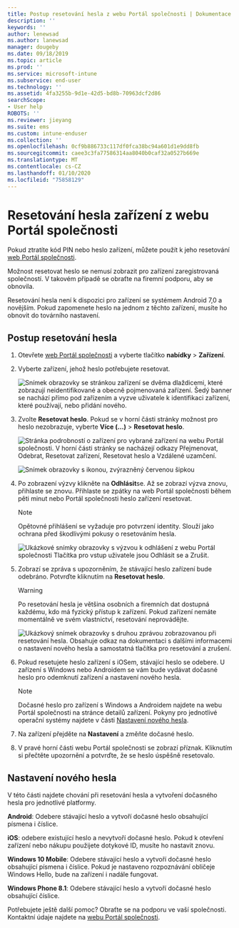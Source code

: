 ```yaml
---
title: Postup resetování hesla z webu Portál společnosti | Dokumentace Microsoftu
description: ''
keywords: ''
author: lenewsad
ms.author: lanewsad
manager: dougeby
ms.date: 09/18/2019
ms.topic: article
ms.prod: ''
ms.service: microsoft-intune
ms.subservice: end-user
ms.technology: ''
ms.assetid: 4fa3255b-9d1e-42d5-bd8b-70963dcf2d86
searchScope:
- User help
ROBOTS: ''
ms.reviewer: jieyang
ms.suite: ems
ms.custom: intune-enduser
ms.collection: ''
ms.openlocfilehash: 0cf9b886733c117df0fca38bc94a601d1e9dd8fb
ms.sourcegitcommit: caee3c3fa77586314aa8040b0caf32a0527b669e
ms.translationtype: MT
ms.contentlocale: cs-CZ
ms.lasthandoff: 01/10/2020
ms.locfileid: "75858129"
---
```

# <a name="how-to-reset-your-device-passcode-from-the-company-portal-website"></a>Resetování hesla zařízení z webu Portál společnosti

Pokud ztratíte kód PIN nebo heslo zařízení, můžete použít k jeho resetování [web Portál společnosti](https://portal.manage.microsoft.com). 

Možnost resetovat heslo se nemusí zobrazit pro zařízení zaregistrovaná společností. V takovém případě se obraťte na firemní podporu, aby se obnovila.  

Resetování hesla není k dispozici pro zařízení se systémem Android 7,0 a novějším. Pokud zapomenete heslo na jednom z těchto zařízení, musíte ho obnovit do továrního nastavení.  

## <a name="reset-your-passcode"></a>Postup resetování hesla

1. Otevřete [web Portál společnosti](https://portal.manage.microsoft.com) a vyberte tlačítko __nabídky__ > __Zařízení__.  

2. Vyberte zařízení, jehož heslo potřebujete resetovat.  

    ![Snímek obrazovky se stránkou zařízení se dvěma dlaždicemi, které zobrazují neidentifikované a obecně pojmenovaná zařízení. Šedý banner se nachází přímo pod zařízením a vyzve uživatele k identifikaci zařízení, které používají, nebo přidání nového.](./media/rename-reset-device-step2-1808.png) 

3. Zvolte **Resetovat heslo**. Pokud se v horní části stránky možnost pro heslo nezobrazuje, vyberte **Více (…)**  > **Resetovat heslo**.   

   ![Stránka podrobností o zařízení pro vybrané zařízení na webu Portál společnosti. V horní části stránky se nacházejí odkazy Přejmenovat, Odebrat, Resetovat zařízení, Resetovat heslo a Vzdálené uzamčení. ](./media/rename-reset-device-1808.png)   

    ![Snímek obrazovky s ikonou, zvýrazněný červenou šipkou](./media/rename-reset-device-step3-more-1808.png)  

4. Po zobrazení výzvy klikněte na **Odhlásit**se. Až se zobrazí výzva znovu, přihlaste se znovu. Přihlaste se zpátky na web Portál společnosti během pěti minut nebo Portál společnosti heslo zařízení resetovat.  

   > [!NOTE]
   > Opětovné přihlášení se vyžaduje pro potvrzení identity. Slouží jako ochrana před škodlivými pokusy o resetováním hesla.

   ![Ukázkové snímky obrazovky s výzvou k odhlášení z webu Portál společnosti Tlačítka pro vstup uživatele jsou Odhlásit se a Zrušit.](./media/iwp-reset-passcode-popup-1808.png)

5. Zobrazí se zpráva s upozorněním, že stávající heslo zařízení bude odebráno. Potvrďte kliknutím na **Resetovat heslo**.  
    > [!WARNING]
    > Po resetování hesla je většina osobních a firemních dat dostupná každému, kdo má fyzický přístup k zařízení. Pokud zařízení nemáte momentálně ve svém vlastnictví, resetování neprovádějte.  

   ![Ukázkový snímek obrazovky s druhou zprávou zobrazovanou při resetování hesla. Obsahuje odkaz na dokumentaci s dalšími informacemi o nastavení nového hesla a samostatná tlačítka pro resetování a zrušení.](./media/iwp-reset-passcode-popup2-1808.png) 

6. Pokud resetujete heslo zařízení s iOSem, stávající heslo se odebere. U zařízení s Windows nebo Androidem se vám bude vydávat dočasné heslo pro odemknutí zařízení a nastavení nového hesla. 

   > [!NOTE]
   > Dočasné heslo pro zařízení s Windows a Androidem najdete na webu Portál společnosti na stránce detailů zařízení. Pokyny pro jednotlivé operační systémy najdete v části [Nastavení nového hesla](reset-your-passcode-cpwebsite.md#set-up-a-new-passcode).  
   
7. Na zařízení přejděte na **Nastavení** a změňte dočasné heslo. 

8. V pravé horní části webu Portál společnosti se zobrazí příznak. Kliknutím si přečtěte upozornění a potvrďte, že se heslo úspěšně resetovalo.  

## <a name="set-up-a-new-passcode"></a>Nastavení nového hesla  

V této části najdete chování při resetování hesla a vytvoření dočasného hesla pro jednotlivé platformy.  

**Android**: Odebere stávající heslo a vytvoří dočasné heslo obsahující písmena i číslice.

**iOS**: odebere existující heslo a nevytvoří dočasné heslo. Pokud k otevření zařízení nebo nákupu použijete dotykové ID, musíte ho nastavit znovu.  

**Windows 10 Mobile**: Odebere stávající heslo a vytvoří dočasné heslo obsahující písmena i číslice. Pokud je nastaveno rozpoznávání obličeje Windows Hello, bude na zařízení i nadále fungovat.

**Windows Phone 8.1**: Odebere stávající heslo a vytvoří dočasné heslo obsahující číslice.  

Potřebujete ještě další pomoc? Obraťte se na podporu ve vaší společnosti. Kontaktní údaje najdete na [webu Portál společnosti](https://go.microsoft.com/fwlink/?linkid=2010980).  
